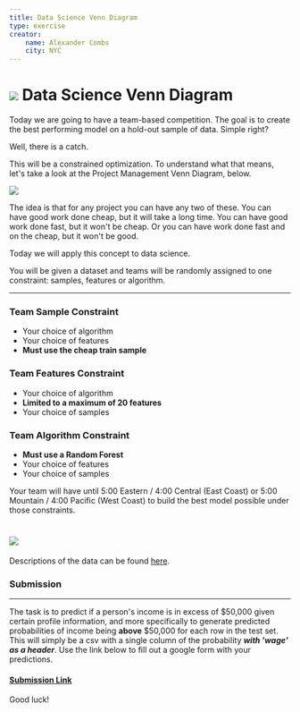 ```yaml
---
title: Data Science Venn Diagram
type: exercise
creator:
    name: Alexander Combs
    city: NYC
---
```


# ![](https://ga-dash.s3.amazonaws.com/production/assets/logo-9f88ae6c9c3871690e33280fcf557f33.png)  Data Science Venn Diagram

Today we are going to have a team-based competition. The goal is to create the best performing model on a hold-out sample of data. Simple right?

Well, there is a catch.

This will be a constrained optimization. To understand what that means, let's take a look at the Project Management Venn Diagram, below.

![](https://berkonomics.com/wp-content/uploads/2015/11/goodfastcheap1-1.png)

The idea is that for any project you can have any two of these. You can have good work done cheap, but it will take a long time. You can have good work done fast, but it won't be cheap. Or you can have work done fast and on the cheap, but it won't be good.

Today we will apply this concept to data science.

You will be given a dataset and teams will be randomly assigned to one constraint: samples, features or algorithm.

---

### Team Sample Constraint
- Your choice of algorithm
- Your choice of features
- **Must use the cheap train sample**

### Team Features Constraint
- Your choice of algorithm
- **Limited to a maximum of 20 features**
- Your choice of samples

### Team Algorithm Constraint
- **Must use a Random Forest**
- Your choice of features
- Your choice of samples

Your team will have until 5:00 Eastern / 4:00 Central (East Coast) or 5:00 Mountain / 4:00 Pacific (West Coast) to build the best model possible under those constraints.

# ![](https://media.giphy.com/media/aL4bDxt8fbpy8/giphy.gif)

 Descriptions of the data can be found [here](https://archive.ics.uci.edu/ml/datasets/adult). 
 
 ### Submission
 ---

The task is to predict if a person's income is in excess of $50,000 given certain profile information, and more specifically to generate predicted probabilities of income being **above** $50,000 for each row in the test set. This will simply be a csv with a single column of the probability  **_with 'wage' as a header_**. Use the link below to fill out a google form with your predictions. 

#### [Submission Link](https://docs.google.com/forms/d/e/1FAIpQLScjt1sL7NXQO8NQxvWadZLKbNq7nzrJa3fF0j2krOs3RFHG_g/viewform?usp=sf_link)

Good luck!
